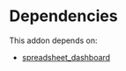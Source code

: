 # Dependencies

This addon depends on:

- [spreadsheet_dashboard](https://github.com/bringout/oca-ocb-report/tree/52bdaf491fe5ff2231e54561e06408613ef849ac/odoo-bringout-oca-ocb-spreadsheet_dashboard)
